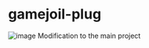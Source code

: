 # gamejoil-plug
![image](https://github.com/localhost-four/gamejoil-plug/assets/119116574/08b0c2ce-b8a4-41b1-9b90-666c862c5ee1)
Modification to the main project
